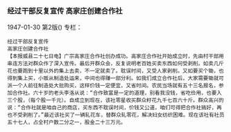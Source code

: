 ### 经过干部反复宣传  高家庄创建合作社

1947-01-30
第2版()
专栏：

    经过干部反复宣传
    高家庄创建合作社
    【本报威县二十七日电】广宗高家庄合作社创办成功。高家庄合作社开始成立时，先由村干部用串连方法对群众作了深入宣传。最后开群众会，反复说明老百姓买卖东西如何受剥削。如卖几斤花也要跑到十里以外的集上去卖，不一定就卖了。耽误时间，又受人家剥削。又如要买个锄，也得到集上买，小贩从制造处运来，中间也得赚一部分利。如我们成立合作社后，大家需要锄就可派一个人前往制造处大批购买，这样价钱一定便宜，又省时间。农民当场就有五十三名报名，参加合作社。六十岁的老头李洛从说：“合作致富是一定的道理，别看我没钱，省吃俭用，也要入三个股，（每个股一千元）。自成立到现在，该社零星收买群众籽花九千七百六十斤。群众高兴的说：“合作社就是咱自己的商店，买东西不耽误时间，价钱又公道，咱们可得把合作社搞好，再也不受剥削了。”最近该社买了一辆轧花车，替群众轧零花，解决妇女纺织困难。现在该社有社员五十七人，占全村户数二分之一，股金二十三万元。
